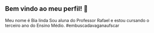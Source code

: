 ## Bem vindo ao meu perfil! 👋

Meu nome é Bia linda
Sou aluna do Professor Rafael e estou cursando o terceiro ano do Ensino Médio. 
#embuscadavaganaufscar

<!--
Here are some ideas to get you started:

- 🔭 I’m currently working on ...
- 🌱 I’m currently learning ...
- 👯 I’m looking to collaborate on ...
- 🤔 I’m looking for help with ...
- 💬 Ask me about ...
- 📫 How to reach me: ...
- 😄 Pronouns: ...
- ⚡ Fun fact: ...
-->

